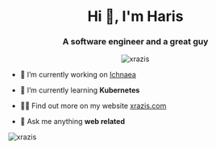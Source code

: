 <h1 align="center">Hi 👋, I'm Haris</h1>
<h3 align="center">A software engineer and a great guy</h3>

<p align="center"> <img src="https://komarev.com/ghpvc/?username=xrazis&label=Profile%20views&color=0e75b6&style=flat" alt="xrazis" /> </p>

- 🔭 I’m currently working on [Ichnaea](https://github.com/xrazis/ichnaea)

- 🌱 I’m currently learning **Kubernetes**

- 👨‍💻 Find out more on my website [xrazis.com](xrazis.com)

- 💬 Ask me anything **web related**

<p><img align="center" src="https://github-readme-stats.vercel.app/api/top-langs?username=xrazis&show_icons=true&locale=en&hide=java,html" alt="xrazis" /></p>
